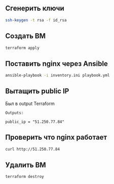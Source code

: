 ## Сгенерить ключи

```bash
ssh-keygen -t rsa -f id_rsa
```

## Создать ВМ

```bash
terraform apply
```

## Поставить nginx через Ansible

```bash
ansible-playbook -i inventory.ini playbook.yml
```

## Вытащить public IP

Был в output Terraform

```
Outputs:

public_ip = "51.250.77.84"
```

## Проверить что nginx работает

```bash
curl http://51.250.77.84
```

## Удалить ВМ

```bash
terraform destroy
```
